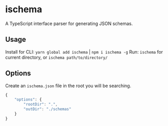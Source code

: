 # ischema

A TypeScript interface parser for generating JSON schemas.

## Usage
Install for CLI: `yarn global add ischema` | `npm i ischema -g`
Run: `ischema` for current directory, or `ischema path/to/directory/`

## Options
Create an `ischema.json` file in the root you will be searching.
```js
{
	"options": {
		"rootDir": ".",
		"outDir": "./schemas"
	}
}
```